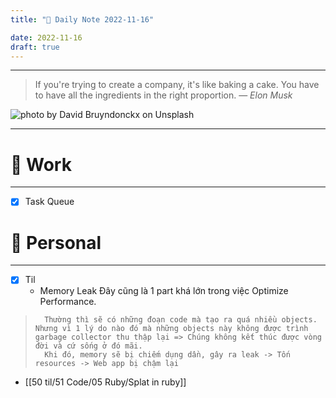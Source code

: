 ```yaml
---
title: "🌱 Daily Note 2022-11-16"

date: 2022-11-16
draft: true
---
```



---

> If you're trying to create a company, it's like baking a cake. You have to have all the ingredients in the right proportion.
> — <cite>Elon Musk</cite>

![photo by David Bruyndonckx on Unsplash](https://images.unsplash.com/photo-1519821172144-4f87d85de2a1?crop=entropy&cs=tinysrgb&fm=jpg&ixid=MnwzNjM5Nzd8MHwxfHJhbmRvbXx8fHx8fHx8fDE2Njg1NjQzMTY&ixlib=rb-4.0.3&q=80&w=500&h=500)

---


# 💼 Work
---
- [x] Task Queue


# 🌱 Personal
---
- [x] Til
	-  Memory Leak
		Đây cũng là 1 part khá lớn trong việc Optimize Performance.
> 		Thường thì sẽ có những đoạn code mà tạo ra quá nhiều objects. Nhưng vì 1 lý do nào đó mà những objects này không được trình garbage collector thu thập lại => Chúng không kết thúc được vòng đời và cứ sống ở đó mãi.
> 		Khi đó, memory sẽ bị chiếm dụng dần, gây ra leak -> Tốn resources -> Web app bị chậm lại

- [[50 til/51 Code/05 Ruby/Splat in ruby]]

